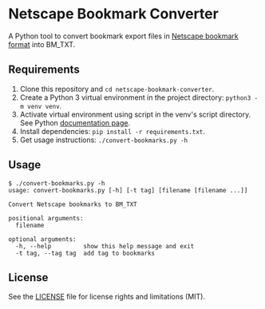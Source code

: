 # Netscape Bookmark Converter

A Python tool to convert bookmark export files in [Netscape bookmark
format](https://msdn.microsoft.com/en-us/library/aa753582.aspx) into BM_TXT.

## Requirements

1. Clone this repository and `cd netscape-bookmark-converter`.
2. Create a Python 3 virtual environment in the project directory: `python3 -m
venv venv`.
3. Activate virtual environment using script in the venv's script directory.
See Python [documentation page](https://docs.python.org/3/library/venv.html).
4. Install dependencies: `pip install -r requirements.txt`.
5. Get usage instructions: `./convert-bookmarks.py -h`

## Usage

```
$ ./convert-bookmarks.py -h
usage: convert-bookmarks.py [-h] [-t tag] [filename [filename ...]]

Convert Netscape bookmarks to BM_TXT

positional arguments:
  filename

optional arguments:
  -h, --help         show this help message and exit
  -t tag, --tag tag  add tag to bookmarks
```

## License

See the [LICENSE](LICENSE) file for license rights and limitations (MIT).
